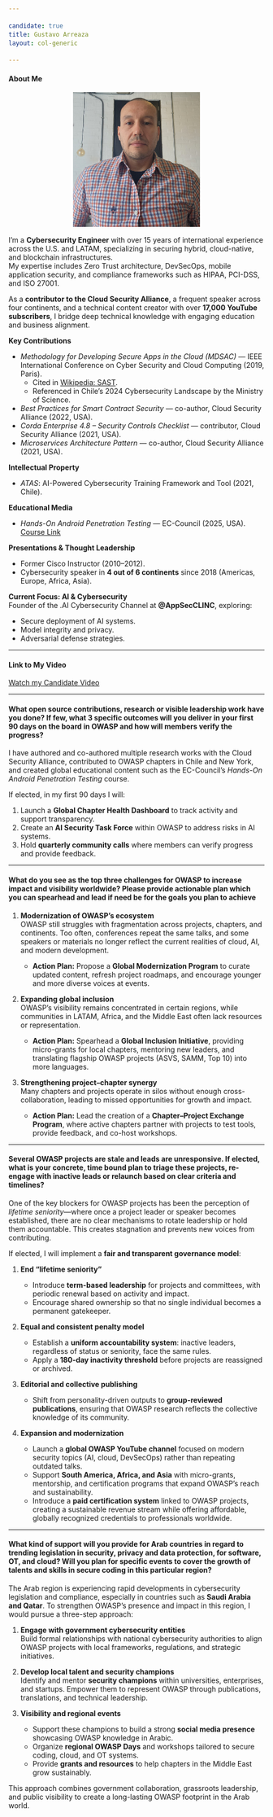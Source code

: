 ```yaml
---

candidate: true
title: Gustavo Arreaza
layout: col-generic

---
```


#### About Me
<div style="text-align:center;">
  <img src="https://raw.githubusercontent.com/VascoArreaza/www-board-candidates/master/assets/images/Gustavo_Arreaza.jpeg" alt="Gustavo Arreaza" width="250"/>
</div>

I’m a **Cybersecurity Engineer** with over 15 years of international experience across the U.S. and LATAM, specializing in securing hybrid, cloud-native, and blockchain infrastructures.  
My expertise includes Zero Trust architecture, DevSecOps, mobile application security, and compliance frameworks such as HIPAA, PCI-DSS, and ISO 27001.

As a **contributor to the Cloud Security Alliance**, a frequent speaker across four continents, and a technical content creator with over **17,000 YouTube subscribers**, I bridge deep technical knowledge with engaging education and business alignment.

**Key Contributions**
- *Methodology for Developing Secure Apps in the Cloud (MDSAC)* — IEEE International Conference on Cyber Security and Cloud Computing (2019, Paris).  
  - Cited in [Wikipedia: SAST](https://en.wikipedia.org/wiki/Static_application_security_testing).  
  - Referenced in Chile’s 2024 Cybersecurity Landscape by the Ministry of Science.  
- *Best Practices for Smart Contract Security* — co-author, Cloud Security Alliance (2022, USA).  
- *Corda Enterprise 4.8 – Security Controls Checklist* — contributor, Cloud Security Alliance (2021, USA).  
- *Microservices Architecture Pattern* — co-author, Cloud Security Alliance (2021, USA).  

**Intellectual Property**
- *ATAS*: AI-Powered Cybersecurity Training Framework and Tool (2021, Chile).

**Educational Media**
- *Hands-On Android Penetration Testing* — EC-Council (2025, USA).  
  [Course Link](https://learn.eccouncil.org/course/hands-on-android-penetration-testing)

**Presentations & Thought Leadership**
- Former Cisco Instructor (2010–2012).  
- Cybersecurity speaker in **4 out of 6 continents** since 2018 (Americas, Europe, Africa, Asia).  

**Current Focus: AI & Cybersecurity**  
Founder of the .AI Cybersecurity Channel at **@AppSecCLINC**, exploring:  
- Secure deployment of AI systems.  
- Model integrity and privacy.  
- Adversarial defense strategies.  

---

#### Link to My Video
[Watch my Candidate Video](https://youtu.be/3dL2s7sFtsI)

---

#### What open source contributions, research or visible leadership work have you done? If few, what 3 specific outcomes will you deliver in your first 90 days on the board in OWASP and how will members verify the progress?

I have authored and co-authored multiple research works with the Cloud Security Alliance, contributed to OWASP chapters in Chile and New York, and created global educational content such as the EC-Council’s *Hands-On Android Penetration Testing* course.  

If elected, in my first 90 days I will:  
1. Launch a **Global Chapter Health Dashboard** to track activity and support transparency.  
2. Create an **AI Security Task Force** within OWASP to address risks in AI systems.  
3. Hold **quarterly community calls** where members can verify progress and provide feedback.  

---

#### What do you see as the top three challenges for OWASP to increase impact and visibility worldwide? Please provide actionable plan which you can spearhead and lead if need be for the goals you plan to achieve

1. **Modernization of OWASP’s ecosystem**  
   OWASP still struggles with fragmentation across projects, chapters, and continents. Too often, conferences repeat the same talks, and some speakers or materials no longer reflect the current realities of cloud, AI, and modern development.  
   - **Action Plan:** Propose a **Global Modernization Program** to curate updated content, refresh project roadmaps, and encourage younger and more diverse voices at events.  

2. **Expanding global inclusion**  
   OWASP’s visibility remains concentrated in certain regions, while communities in LATAM, Africa, and the Middle East often lack resources or representation.  
   - **Action Plan:** Spearhead a **Global Inclusion Initiative**, providing micro-grants for local chapters, mentoring new leaders, and translating flagship OWASP projects (ASVS, SAMM, Top 10) into more languages.  

3. **Strengthening project–chapter synergy**  
   Many chapters and projects operate in silos without enough cross-collaboration, leading to missed opportunities for growth and impact.  
   - **Action Plan:** Lead the creation of a **Chapter–Project Exchange Program**, where active chapters partner with projects to test tools, provide feedback, and co-host workshops.  

---

#### Several OWASP projects are stale and leads are unresponsive. If elected, what is your concrete, time bound plan to triage these projects, re-engage with inactive leads or relaunch based on clear criteria and timelines?

One of the key blockers for OWASP projects has been the perception of *lifetime seniority*—where once a project leader or speaker becomes established, there are no clear mechanisms to rotate leadership or hold them accountable. This creates stagnation and prevents new voices from contributing.  

If elected, I will implement a **fair and transparent governance model**:

1. **End “lifetime seniority”**  
   - Introduce **term-based leadership** for projects and committees, with periodic renewal based on activity and impact.  
   - Encourage shared ownership so that no single individual becomes a permanent gatekeeper.  

2. **Equal and consistent penalty model**  
   - Establish a **uniform accountability system**: inactive leaders, regardless of status or seniority, face the same rules.  
   - Apply a **180-day inactivity threshold** before projects are reassigned or archived.  

3. **Editorial and collective publishing**  
   - Shift from personality-driven outputs to **group-reviewed publications**, ensuring that OWASP research reflects the collective knowledge of its community.  

4. **Expansion and modernization**  
   - Launch a **global OWASP YouTube channel** focused on modern security topics (AI, cloud, DevSecOps) rather than repeating outdated talks.  
   - Support **South America, Africa, and Asia** with micro-grants, mentorship, and certification programs that expand OWASP’s reach and sustainability.
   - Introduce a **paid certification system** linked to OWASP projects, creating a sustainable revenue stream while offering affordable, globally recognized credentials to professionals worldwide.  

---

#### What kind of support will you provide for Arab countries in regard to trending legislation in security, privacy and data protection, for software, OT, and cloud? Will you plan for specific events to cover the growth of talents and skills in secure coding in this particular region?

The Arab region is experiencing rapid developments in cybersecurity legislation and compliance, especially in countries such as **Saudi Arabia and Qatar**. To strengthen OWASP’s presence and impact in this region, I would pursue a three-step approach:  

1. **Engage with government cybersecurity entities**  
   Build formal relationships with national cybersecurity authorities to align OWASP projects with local frameworks, regulations, and strategic initiatives.  

2. **Develop local talent and security champions**  
   Identify and mentor **security champions** within universities, enterprises, and startups. Empower them to represent OWASP through publications, translations, and technical leadership.  

3. **Visibility and regional events**  
   - Support these champions to build a strong **social media presence** showcasing OWASP knowledge in Arabic.  
   - Organize **regional OWASP Days** and workshops tailored to secure coding, cloud, and OT systems.  
   - Provide **grants and resources** to help chapters in the Middle East grow sustainably.  

This approach combines government collaboration, grassroots leadership, and public visibility to create a long-lasting OWASP footprint in the Arab world.  
